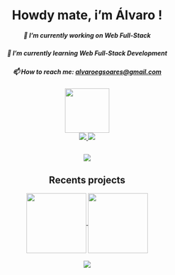 <h1 align="center">Howdy mate, i’m Álvaro !</h1>

<!--
perfil
-->
<div align="center">
  
##### 🔭 I’m currently working on Web Full-Stack
##### 🌱 I’m currently learning Web Full-Stack Development
##### 📫 How to reach me: alvaroegsoares@gmail.com
  
</div>

<div align="center">
<img src="https://user-images.githubusercontent.com/13721147/208204149-e4e3ad1f-6367-4a97-b816-1652ac3a2da8.gif" height="100" width="100">
</div>

<div align="center">
  <a href="https://github.com/alvarosoaress">
    <img src="https://github-readme-stats.vercel.app/api?username=alvarosoaress&show_icons=true&theme=dark" />
    <img src="https://github-readme-stats.vercel.app/api/top-langs/?username=alvarosoaress&layout=compact&langs_count=7&theme=dark" />
  </a>
</div>
  
## 
  
<div align="center">
  <a href="https://www.linkedin.com/in/alvaroegsoares/" target="_blank">
    <img src="https://img.shields.io/badge/LinkedIn-0077B5?style=for-the-badge&logo=linkedin&logoColor=white"></a>
</div>

  <h2 align="center">Recents projects</h2>
  
<div align="center">
    <a href="https://github.com/alvarosoaress/Divino-Sabor">
    <img height="135em" align="center"
      src="https://github-readme-stats.vercel.app/api/pin/?username=alvarosoaress&repo=Divino-Sabor&theme=dark" />
  </a>
  <a href="https://github.com/alvarosoaress/comandas-api">
    <img height="135em" align="center"
      src="https://github-readme-stats.vercel.app/api/pin/?username=alvarosoaress&repo=Comandas-Api&theme=dark" />
  </a>

<br />
<br />

<div align="center">
  <img src="https://github.com/alvarosoaress/alvarosoaress/assets/13721147/38e5f654-1322-44b9-85f9-4f6a82033d22.gif">
</div>

</div>
